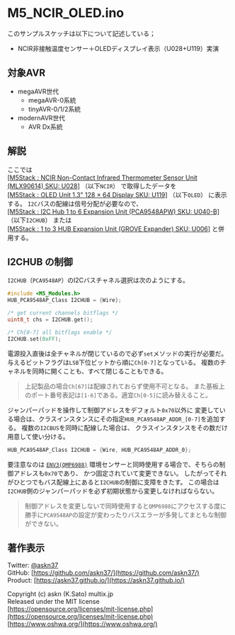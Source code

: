 # M5_NCIR_OLED.ino

このサンプルスケッチは以下について記述している；

- NCIR非接触温度センサー＋OLEDディスプレイ表示（U028+U119）実演

## 対象AVR

- megaAVR世代
  - megaAVR-0系統
  - tinyAVR-0/1/2系統
- modernAVR世代
  - AVR Dx系統

## 解説

ここでは\
[[M5Stack : NCIR Non-Contact Infrared Thermometer Sensor Unit (MLX90614) SKU: U028]](https://shop.m5stack.com/collections/m5-sensor/products/ncir-sensor-unit)
（以下`NCIR`）
で取得したデータを\
[[M5Stack : OLED Unit 1.3" 128 × 64 Display SKU: U119]](https://shop.m5stack.com/collections/m5-sensor/products/oled-unit-1-3-128-64-display)
（以下`OLED`）
に表示する。
`I2C`バスの配線は信号分配が必要なので、\
[[M5Stack : I2C Hub 1 to 6 Expansion Unit (PCA9548APW) SKU: U040-B]](https://shop.m5stack.com/collections/m5-sensor/products/i2c-hub-1-to-6-expansion-unit-pca9548apw)
（以下`I2CHUB`）
または\
[[M5Stack : 1 to 3 HUB Expansion Unit (GROVE Expander) SKU: U006]](https://shop.m5stack.com/collections/m5-sensor/products/mini-hub-module)
と併用する。

## I2CHUB の制御

`I2CHUB`（`PCA9548AP`）のI2Cバスチャネル選択は次のようにする。

```c
#include <M5_Modules.h>
HUB_PCA9548AP_Class I2CHUB = {Wire};

/* get current channels bitflags */
uint8_t chs = I2CHUB.get();

/* Ch[0-7] all bitflags enable */
I2CHUB.set(0xFF);
```

電源投入直後は全チャネルが閉じているので必ず`set`メソッドの実行が必要だ。
与えるビットフラグは`LSB`下位ビットから順に`Ch[0-7]`となっている。
複数のチャネルを同時に開くことも、すべて閉じることもできる。

> 上記製品の場合`Ch[67]`は配線されておらず使用不可となる。
また基板上のポート番号表記は`[1-6]`である。適宜`Ch[0-5]`に読み替えること。

ジャンパーパッドを操作して制御アドレスをデフォルト`0x70`以外に
変更している場合は、クラスインスタンスにその指定`HUB_PCA9548AP_ADDR_[0-7]`を追加する。
複数の`I2CBUS`を同時に配線した場合は、
クラスインスタンスをその数だけ用意して使い分ける。

```c
HUB_PCA9548AP_Class I2CHUB = {Wire, HUB_PCA9548AP_ADDR_0};
```

要注意なのは
[`ENV3(QMP6988)`](https://shop.m5stack.com/collections/m5-sensor/products/env-iii-unit-with-temperature-humidity-air-pressure-sensor-sht30-qmp6988)
環境センサーと同時使用する場合で、そちらの制御アドレスも`0x70`であり、
かつ固定されていて変更できない。
したがってそれがひとつでもバス配線上にあると`I2CHUB`の制御に支障をきたす。
この場合は`I2CHUB`側のジャンパーパッドを必ず初期状態から変更しなければならない。

> 制御アドレスを変更しないで同時使用すると`QMP6988`にアクセスする度に
勝手に`PCA9548AP`の設定が変わったりバスエラーが多発してまともな制御ができない。

## 著作表示

Twitter: [@askn37](https://twitter.com/askn37) \
GitHub: [https://github.com/askn37/](https://github.com/askn37/) \
Product: [https://askn37.github.io/](https://askn37.github.io/)

Copyright (c) askn (K.Sato) multix.jp \
Released under the MIT license \
[https://opensource.org/licenses/mit-license.php](https://opensource.org/licenses/mit-license.php) \
[https://www.oshwa.org/](https://www.oshwa.org/)
